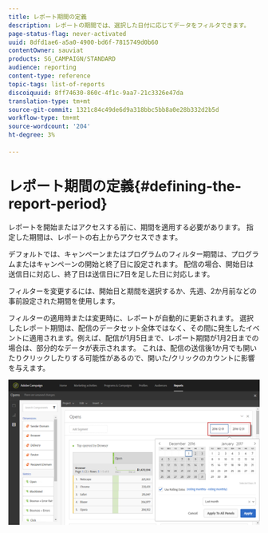 ```yaml
---
title: レポート期間の定義
description: レポートの期間では、選択した日付に応じてデータをフィルタできます。
page-status-flag: never-activated
uuid: 8dfd1ae6-a5a0-4900-bd6f-7815749d0b60
contentOwner: sauviat
products: SG_CAMPAIGN/STANDARD
audience: reporting
content-type: reference
topic-tags: list-of-reports
discoiquuid: 8ff74630-860c-4f1c-9aa7-21c3326e47da
translation-type: tm+mt
source-git-commit: 1321c84c49de6d9a318bbc5bb8a0e28b332d2b5d
workflow-type: tm+mt
source-wordcount: '204'
ht-degree: 3%

---
```



# レポート期間の定義{#defining-the-report-period}

レポートを開始またはアクセスする前に、期間を適用する必要があります。 指定した期間は、レポートの右上からアクセスできます。

デフォルトでは、キャンペーンまたはプログラムのフィルター期間は、プログラムまたはキャンペーンの開始と終了日に設定されます。 配信の場合、開始日は送信日に対応し、終了日は送信日に7日を足した日に対応します。

フィルターを変更するには、開始日と期間を選択するか、先週、2か月前などの事前設定された期間を使用します。

フィルターの適用時または変更時に、レポートが自動的に更新されます。 選択したレポート期間は、配信のデータセット全体ではなく、その間に発生したイベントに適用されます。例えば、配信が1月5日まで、レポート期間が1月2日までの場合は、部分的なデータが表示されます。 これは、配信の送信後1か月でも開いたりクリックしたりする可能性があるので、開いた/クリックのカウントに影響を与えます。

![](assets/campaign_reports_5.png)
